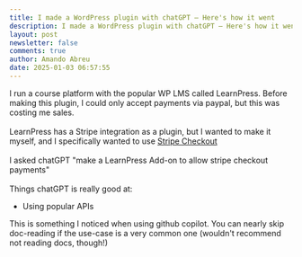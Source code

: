```yaml
---
title: I made a WordPress plugin with chatGPT – Here's how it went
description: I made a WordPress plugin with chatGPT – Here's how it went
layout: post
newsletter: false
comments: true
author: Amando Abreu
date: 2025-01-03 06:57:55
---
```

I﻿ run a course platform with the popular WP LMS called LearnPress. Before making this plugin, I could only accept payments via paypal, but this was costing me sales.\
\
L﻿earnPress has a Stripe integration as a plugin, but I wanted to make it myself, and I specifically wanted to use [Stripe Checkout](https://stripe.com/docs/payments/checkout)\
\
I﻿ asked chatGPT "make a LearnPress Add-on to allow stripe checkout payments"\
\
Things chatGPT is really good at:

* U﻿sing popular APIs 

T﻿his is something I noticed when using github copilot. You can nearly skip doc-reading if the use-case is a very common one (wouldn't recommend not reading docs, though!)